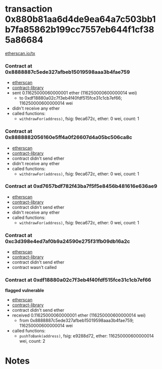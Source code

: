 # transaction 0x880b81aa6d4de9ea64a7c503bb1b7fa85862b199cc7557eb644f1cf385a86684

[etherscan.io/tx](https://etherscan.io/tx/0x880b81aa6d4de9ea64a7c503bb1b7fa85862b199cc7557eb644f1cf385a86684)


### Contract at 0x8888887c5ede327afbeb15019598aaa3b4fae759

* [etherscan](https://etherscan.io/address/0x8888887c5ede327afbeb15019598aaa3b4fae759)
* [contract-library](https://contract-library.com/contracts/Ethereum/8888887c5ede327afbeb15019598aaa3b4fae759)
* sent 0.11625000060000001 ether (116250000600000014 wei)
    * to 0xdf18880a02c7f3eb4f40fdf515fce31c1cb7ef66; 116250000600000014 wei
* didn't receive any ether
* called functions:
    * `withdrawFor(address)`, fsig: 9eca672c, ether: 0 wei, count: 1


### Contract at 0x8888882056160e5ff4a0f26607d4a05bc506ca8c

* [etherscan](https://etherscan.io/address/0x8888882056160e5ff4a0f26607d4a05bc506ca8c)
* [contract-library](https://contract-library.com/contracts/Ethereum/8888882056160e5ff4a0f26607d4a05bc506ca8c)
* contract didn't send ether
* didn't receive any ether
* called functions:
    * `withdrawFor(address)`, fsig: 9eca672c, ether: 0 wei, count: 1


### Contract at 0xd7657bdf782f43ba7f5f5e8456b481616e636ae9

* [etherscan](https://etherscan.io/address/0xd7657bdf782f43ba7f5f5e8456b481616e636ae9)
* [contract-library](https://contract-library.com/contracts/Ethereum/d7657bdf782f43ba7f5f5e8456b481616e636ae9)
* contract didn't send ether
* didn't receive any ether
* called functions:
    * `withdrawFor(address)`, fsig: 9eca672c, ether: 0 wei, count: 1


### Contract at 0xc3d398e4ed7af0b9a24590e275f31fb09db16a2c

* [etherscan](https://etherscan.io/address/0xc3d398e4ed7af0b9a24590e275f31fb09db16a2c)
* [contract-library](https://contract-library.com/contracts/Ethereum/c3d398e4ed7af0b9a24590e275f31fb09db16a2c)
* contract didn't send ether
* contract wasn't called


### Contract at 0xdf18880a02c7f3eb4f40fdf515fce31c1cb7ef66

**flagged vulnerable**

* [etherscan](https://etherscan.io/address/0xdf18880a02c7f3eb4f40fdf515fce31c1cb7ef66)
* [contract-library](https://contract-library.com/contracts/Ethereum/df18880a02c7f3eb4f40fdf515fce31c1cb7ef66)
* contract didn't send ether
* received 0.11625000060000001 ether (116250000600000014 wei)
    * from 0x8888887c5ede327afbeb15019598aaa3b4fae759; 116250000600000014 wei
* called functions:
    * `pushToBank(address)`, fsig: e9288d72, ether: 116250000600000014 wei, count: 2

# Notes

